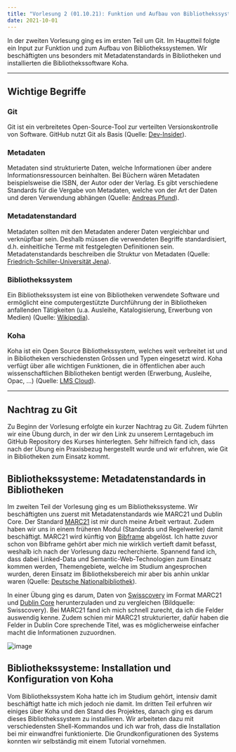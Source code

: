 ```yaml
---
title: "Vorlesung 2 (01.10.21): Funktion und Aufbau von Bibliothekssystemen 1/2"
date: 2021-10-01
---
```


In der zweiten Vorlesung ging es im ersten Teil um Git. Im Hauptteil folgte ein Input zur Funktion und zum Aufbau von Bibliothekssystemen. Wir beschäftigten uns besonders mit Metadatenstandards in Bibliotheken und installierten die Bibliothekssoftware Koha. 

---
## Wichtige Begriffe
### Git
Git ist ein verbreitetes Open-Source-Tool zur verteilten Versionskontrolle von Software. GitHub nutzt Git als Basis (Quelle: [Dev-Insider](https://www.dev-insider.de/was-ist-git-a-850847/)).

### Metadaten
Metadaten sind strukturierte Daten, welche Informationen über andere Informationsressourcen beinhalten. Bei Büchern wären Metadaten beispielsweise die ISBN, der Autor oder der Verlag. Es gibt verschiedene Standards für die Vergabe von Metadaten, welche von der Art der Daten und deren Verwendung abhängen (Quelle: [Andreas Pfund](http://andreas-pfund.de/definition/metadaten/metadaten.php)).

### Metadatenstandard
Metadaten sollten mit den Metadaten anderer Daten vergleichbar und verknüpfbar sein. Deshalb müssen die verwendeten Begriffe standardisiert, d.h. einheitliche Terme mit festgelegten Definitionen sein. Metadatenstandards beschreiben die Struktur von Metadaten (Quelle: [Friedrich-Schiller-Universität Jena](https://www.researchdata.uni-jena.de/information/metadatenstandards)).

### Bibliothekssystem
Ein Bibliothekssystem ist eine von Bibliotheken verwendete Software und ermöglicht eine computergestützte Durchführung der in Bibliotheken anfallenden Tätigkeiten (u.a. Ausleihe, Katalogisierung, Erwerbung von Medien) (Quelle: [Wikipedia](https://de.wikipedia.org/wiki/Bibliothekssystem)).

### Koha
Koha ist ein Open Source Bibliothekssystem, welches weit verbreitet ist und in Bibliotheken verschiedensten Grössen und Typen eingesetzt wird. Koha verfügt über alle wichtigen Funktionen, die in öffentlichen aber auch wissenschaftlichen Bibliotheken bentigt werden (Erwerbung, Ausleihe, Opac, …) (Quelle: [LMS Cloud](https://www.lmscloud.de/koha/)).

---

## Nachtrag zu Git
Zu Beginn der Vorlesung erfolgte ein kurzer Nachtrag zu Git. Zudem führten wir eine Übung durch, in der wir den Link zu unserem Lerntagebuch im GitHub Repository des Kurses hinterlegten. Sehr hilfreich fand ich, dass nach der Übung ein Praxisbezug hergestellt wurde und wir erfuhren, wie Git in Bibliotheken zum Einsatz kommt. 

## Bibliothekssysteme: Metadatenstandards in Bibliotheken
Im zweiten Teil der Vorlesung ging es um Bibliothekssysteme. Wir beschäftigten uns zuerst mit Metadatenstandards wie MARC21 und Dublin Core. Der Standard [MARC21](https://www.dnb.de/DE/Professionell/Standardisierung/Standards/_content/marc21_akk.html) ist mir durch meine Arbeit vertraut. Zudem haben wir uns in einem früheren Modul (Standards und Regelwerke) damit beschäftigt. MARC21 wird künftig von [Bibframe](https://www.dnb.de/DE/Professionell/Standardisierung/Standards/_content/bibframe_akk.html) abgelöst. Ich hatte zuvor schon von Bibframe gehört aber mich nie wirklich vertieft damit befasst, weshalb ich nach der Vorlesung dazu recherchierte. Spannend fand ich, dass dabei Linked-Data und Semantic-Web-Technologien zum Einsatz kommen werden, Themengebiete, welche im Studium angesprochen wurden, deren Einsatz im Bibliotheksbereich mir aber bis anhin unklar waren (Quelle: [Deutsche Nationalbibliothek](https://www.dnb.de/DE/Professionell/Standardisierung/Standards/_content/bibframe_akk.html)).

In einer Übung ging es darum, Daten von [Swisscovery](https://swisscovery.slsp.ch/discovery/search?vid=41SLSP_NETWORK:VU1_UNION) im Format MARC21 und [Dublin Core](https://de.wikipedia.org/wiki/Dublin_Core) herunterzuladen und zu vergleichen (Bildquelle: Swisscovery). Bei MARC21 fand ich mich schnell zurecht, da ich die Felder auswendig kenne. Zudem schien mir MARC21 strukturierter, dafür haben die Felder in Dublin Core sprechende Titel, was es möglicherweise einfacher macht die Informationen zuzuordnen.


![image](https://user-images.githubusercontent.com/91632421/151678103-08f36bc8-9960-48af-afa8-588b9b75733a.png)


## Bibliothekssysteme: Installation und Konfiguration von Koha
Vom Bibliothekssystem Koha hatte ich im Studium gehört, intensiv damit beschäftigt hatte ich mich jedoch nie damit. Im dritten Teil erfuhren wir einiges über Koha und den Stand des Projektes, danach ging es darum dieses Bibliothekssystem zu installieren. Wir arbeiteten dazu mit verschiedensten Shell-Kommandos und ich war froh, dass die Installation bei mir einwandfrei funktionierte. Die Grundkonfigurationen des Systems konnten wir selbständig mit einem Tutorial vornehmen. 

